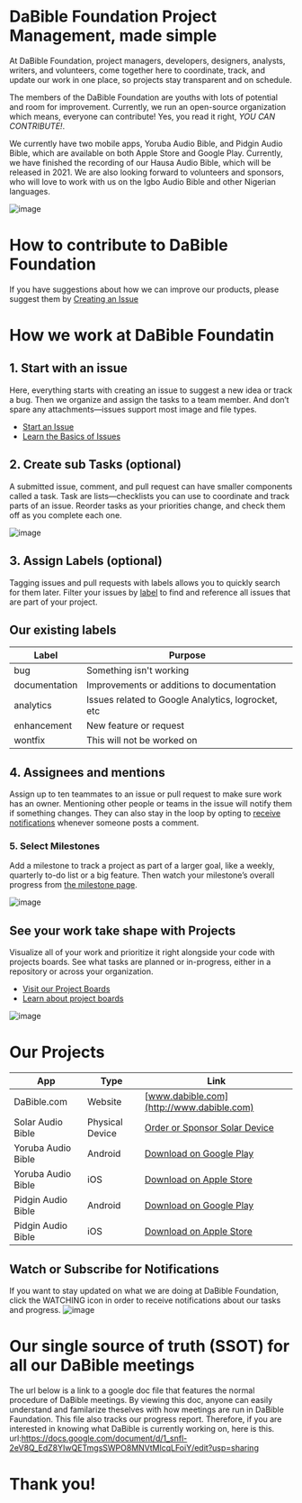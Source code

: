 # DaBible Foundation Project Management, made simple

At DaBible Foundation, project managers, developers, designers, analysts, writers, and volunteers, come together here to coordinate, track, and update our work in one place, so projects stay transparent and on schedule.

The members of the DaBible Foundation are youths with lots of potential and room for improvement. Currently, we run an open-source organization which means, everyone can contribute! Yes, you read it right, *YOU CAN CONTRIBUTE!*.

We currently have two mobile apps, Yoruba Audio Bible, and Pidgin Audio Bible,  which are available on both Apple Store and Google Play. Currently, we have finished the recording of our Hausa Audio Bible, which will be released in 2021. We are also looking forward to volunteers and sponsors, who will love to work with us on the Igbo Audio Bible and other Nigerian languages.

![image](https://user-images.githubusercontent.com/23180033/110568425-942b5c80-8118-11eb-8664-e5bfabd5ae44.png)


# How to contribute to DaBible Foundation
If you have suggestions about how we can improve our products, please suggest them by [Creating an Issue](https://github.com/sanmiayotunde/DaBible-Foundation/issues)


# How we work at DaBible Foundatin

## 1. Start with an issue
Here, everything starts with creating an issue to suggest a new idea or track a bug. Then we organize and assign the tasks to a team member. And don’t spare any attachments—issues support most image and file types. 

- [Start an Issue](https://github.com/sanmiayotunde/DaBible-Foundation/issues)
- [Learn the Basics of Issues](https://docs.github.com/articles/managing-your-work-with-issues/)


## 2.  Create sub Tasks (optional)
A submitted issue, comment, and pull request can have smaller components called a task. Task are lists—checklists you can use to coordinate and track parts of an issue. Reorder tasks as your priorities change, and check them off as you complete each one.

![image](https://user-images.githubusercontent.com/23180033/110569109-a9ed5180-8119-11eb-8e7f-3eff9f5da144.png)


## 3. Assign Labels (optional)
Tagging issues and pull requests with labels allows you to quickly search for them later. Filter your issues by [label](https://docs.github.com/articles/applying-labels-to-issues-and-pull-requests/) to find and reference all issues that are part of your project.

## Our existing labels

| Label | Purpose |
| ----------- | ----------- |
| bug| Something isn't working |
| documentation | Improvements or additions to documentation |
| analytics | Issues related to Google Analytics, logrocket, etc |
| enhancement | New feature or request |
| wontfix | This will not be worked on |



## 4. Assignees and mentions
Assign up to ten teammates to an issue or pull request to make sure work has an owner. Mentioning other people or teams in the issue will notify them if something changes. They can also stay in the loop by opting to [receive notifications](https://docs.github.com/articles/about-notifications/) whenever someone posts a comment.


### 5. Select Milestones
Add a milestone to track a project as part of a larger goal, like a weekly, quarterly to-do list or a big feature. Then watch your milestone’s overall progress from [the milestone page](https://github.com/sanmiayotunde/DaBible-Foundation/milestones).

![image](https://user-images.githubusercontent.com/23180033/110569208-d43f0f00-8119-11eb-98ba-761b66023fff.png)


## See your work take shape with Projects
Visualize all of your work and prioritize it right alongside your code with projects boards. See what tasks are planned or in-progress, either in a repository or across your organization. 

- [Visit our Project Boards](https://github.com/sanmiayotunde/DaBible-Foundation/projects)
- [Learn about project boards](https://docs.github.com/articles/about-project-boards/)

![image](https://user-images.githubusercontent.com/23180033/110567835-bcff2200-8117-11eb-8d64-e92d9c7ba4b8.png)

# Our Projects
|App|Type|Link|
| ----------- | ----------- | ----------- |
|DaBible.com | Website | [www.dabible.com](http://www.dabible.com)|
|Solar Audio Bible|Physical Device|[Order or Sponsor Solar Device](https://dabible.com/solar-powered-audio-bible-player-for-the-elderly/)|
|Yoruba Audio Bible|Android|[Download on Google Play](https://play.google.com/store/apps/details?id=net.yorubabible.audiobible)|
|Yoruba Audio Bible|iOS|[Download on Apple Store](https://itunes.apple.com/us/app/yoruba-audio-bible/id1079050631)|
|Pidgin Audio Bible|Android|[Download on Google Play](https://play.google.com/store/apps/details?id=com.dabible.pidgin)|
|Pidgin Audio Bible|iOS|[Download on Apple Store](https://apps.apple.com/us/app/pidgin-audio-bible/id1492872631?ls=1)|



## Watch or Subscribe for Notifications
If you want to stay updated on what we are doing at DaBible Foundation, click the WATCHING icon in order to receive notifications about our tasks and progress.
![image](https://user-images.githubusercontent.com/23180033/110569431-2122e580-811a-11eb-99d1-f51040983bf4.png)


# Our single source of truth (SSOT) for all our DaBible meetings  
The url below is a link to a google doc file that features the normal procedure of DaBible meetings. By viewing this doc, anyone can easily understand and familarize theselves with how meetings are run in DaBible Faundation. This file also tracks our progress report. Therefore, if you are interested in knowing what DaBible is currently working on, here is this. url:https://docs.google.com/document/d/1_snfl-2eV8Q_EdZ8YIwQETmgsSWPO8MNVtMlcqLFoiY/edit?usp=sharing

# Thank you!
